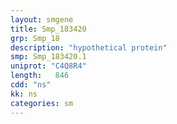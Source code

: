 ```yaml
---
layout: smgene
title: Smp_183420
grp: Smp_18
description: "hypothetical protein"
smp: Smp_183420.1
uniprot: "C4Q8R4"
length:   846
cdd: "ns"
kk: ns
categories: sm
---
```


